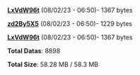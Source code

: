 [**LxVdW96t**](/data/LxVdW96t.txt) (08/02/23 - 06:50)- 1367 bytes

[**zd2By5X5**](/data/zd2By5X5.txt) (08/02/23 - 06:50)- 1229 bytes

[**LxVdW96t**](/data/LxVdW96t.txt) (08/02/23 - 06:50)- 1367 bytes

**Total Datas**: 8898

**Total Size**: 58.28 MB / 58.3 MB